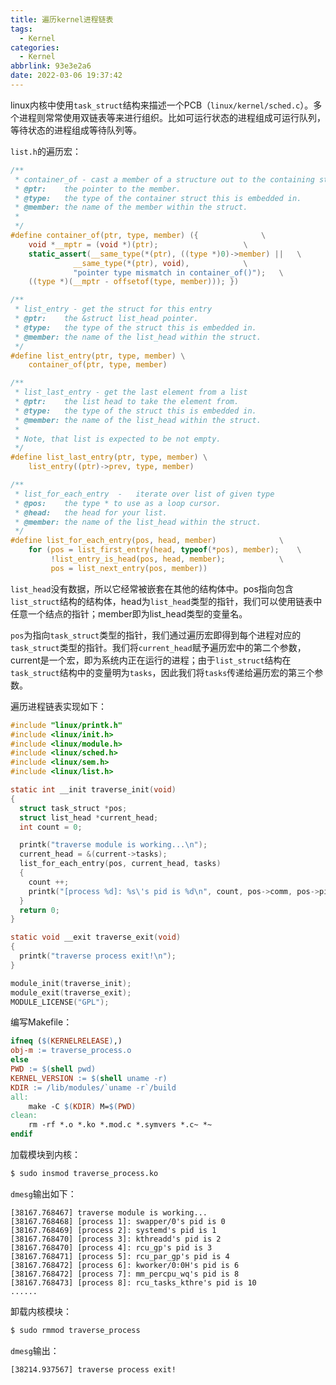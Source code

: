 ```yaml
---
title: 遍历kernel进程链表
tags:
  - Kernel
categories:
  - Kernel
abbrlink: 93e3e2a6
date: 2022-03-06 19:37:42
---
```


linux内核中使用`task_struct`结构来描述一个PCB（`linux/kernel/sched.c`）。多个进程则常常使用双链表等来进行组织。比如可运行状态的进程组成可运行队列，等待状态的进程组成等待队列等。

`list.h`的遍历宏：

```c
/**
 * container_of - cast a member of a structure out to the containing structure
 * @ptr:	the pointer to the member.
 * @type:	the type of the container struct this is embedded in.
 * @member:	the name of the member within the struct.
 *
 */
#define container_of(ptr, type, member) ({				\
	void *__mptr = (void *)(ptr);					\
	static_assert(__same_type(*(ptr), ((type *)0)->member) ||	\
		      __same_type(*(ptr), void),			\
		      "pointer type mismatch in container_of()");	\
	((type *)(__mptr - offsetof(type, member))); })

/**
 * list_entry - get the struct for this entry
 * @ptr:	the &struct list_head pointer.
 * @type:	the type of the struct this is embedded in.
 * @member:	the name of the list_head within the struct.
 */
#define list_entry(ptr, type, member) \
	container_of(ptr, type, member)

/**
 * list_last_entry - get the last element from a list
 * @ptr:	the list head to take the element from.
 * @type:	the type of the struct this is embedded in.
 * @member:	the name of the list_head within the struct.
 *
 * Note, that list is expected to be not empty.
 */
#define list_last_entry(ptr, type, member) \
	list_entry((ptr)->prev, type, member)

/**
 * list_for_each_entry	-	iterate over list of given type
 * @pos:	the type * to use as a loop cursor.
 * @head:	the head for your list.
 * @member:	the name of the list_head within the struct.
 */
#define list_for_each_entry(pos, head, member)				\
	for (pos = list_first_entry(head, typeof(*pos), member);	\
	     !list_entry_is_head(pos, head, member);			\
	     pos = list_next_entry(pos, member))
```

`list_head`没有数据，所以它经常被嵌套在其他的结构体中。pos指向包含`list_struct`结构的结构体，head为`list_head`类型的指针，我们可以使用链表中任意一个结点的指针；member即为list_head类型的变量名。

`pos`为指向`task_struct`类型的指针，我们通过遍历宏即得到每个进程对应的`task_struct`类型的指针。我们将`current_head`赋予遍历宏中的第二个参数，current是一个宏，即为系统内正在运行的进程；由于`list_struct`结构在`task_struct`结构中的变量明为`tasks`，因此我们将`tasks`传递给遍历宏的第三个参数。

遍历进程链表实现如下：

```c
#include "linux/printk.h"
#include <linux/init.h>
#include <linux/module.h>
#include <linux/sched.h>
#include <linux/sem.h>
#include <linux/list.h>

static int __init traverse_init(void)
{
  struct task_struct *pos;
  struct list_head *current_head;
  int count = 0;

  printk("traverse module is working...\n");
  current_head = &(current->tasks);
  list_for_each_entry(pos, current_head, tasks)
  {
    count ++;
    printk("[process %d]: %s\'s pid is %d\n", count, pos->comm, pos->pid);
  }
  return 0;
}

static void __exit traverse_exit(void)
{
  printk("traverse process exit!\n");
}

module_init(traverse_init);
module_exit(traverse_exit);
MODULE_LICENSE("GPL");
```

编写Makefile：

```makefile
ifneq ($(KERNELRELEASE),)
obj-m := traverse_process.o
else
PWD := $(shell pwd)
KERNEL_VERSION := $(shell uname -r)
KDIR := /lib/modules/`uname -r`/build
all:
	make -C $(KDIR) M=$(PWD)
clean:
	rm -rf *.o *.ko *.mod.c *.symvers *.c~ *~
endif
```

加载模块到内核：

```bash
$ sudo insmod traverse_process.ko
```

`dmesg`输出如下：

```
[38167.768467] traverse module is working...
[38167.768468] [process 1]: swapper/0's pid is 0
[38167.768469] [process 2]: systemd's pid is 1
[38167.768470] [process 3]: kthreadd's pid is 2
[38167.768470] [process 4]: rcu_gp's pid is 3
[38167.768471] [process 5]: rcu_par_gp's pid is 4
[38167.768472] [process 6]: kworker/0:0H's pid is 6
[38167.768472] [process 7]: mm_percpu_wq's pid is 8
[38167.768473] [process 8]: rcu_tasks_kthre's pid is 10
......
```

卸载内核模块：

```bash
$ sudo rmmod traverse_process
```

`dmesg`输出：

```
[38214.937567] traverse process exit!
```

